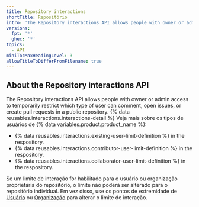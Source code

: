 ```yaml
---
title: Repository interactions
shortTitle: Repositório
intro: 'The Repository interactions API allows people with owner or admin access to temporarily restrict which type of user can comment, open issues, or create pull requests in a public repository.'
versions:
  fpt: '*'
  ghec: '*'
topics:
  - API
miniTocMaxHeadingLevel: 3
allowTitleToDifferFromFilename: true
---
```


## About the Repository interactions API

The Repository interactions API allows people with owner or admin access to temporarily restrict which type of user can comment, open issues, or create pull requests in a public repository. {% data reusables.interactions.interactions-detail %} Veja mais sobre os tipos de usuários de {% data variables.product.product_name %}:

* {% data reusables.interactions.existing-user-limit-definition %} in the respository.
* {% data reusables.interactions.contributor-user-limit-definition %} in the respository.
* {% data reusables.interactions.collaborator-user-limit-definition %} in the respository.

Se um limite de interação for habilitado para o usuário ou organização proprietária do repositório, o limite não poderá ser alterado para o repositório individual. Em vez disso, use os pontos de extremidade de [Usuário](#user) ou [Organização](#organization) para alterar o limite de interação.
